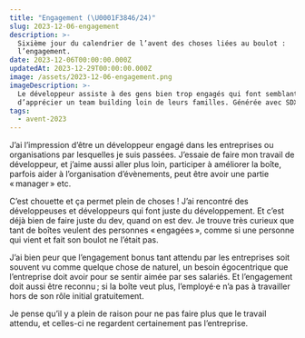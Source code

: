 ```yaml
---
title: "Engagement (\U0001F3846/24)"
slug: 2023-12-06-engagement
description: >-
  Sixième jour du calendrier de l’avent des choses liées au boulot :
  l’engagement.
date: 2023-12-06T00:00:00.000Z
updatedAt: 2023-12-29T00:00:00.000Z
image: /assets/2023-12-06-engagement.png
imageDescription: >-
  Le développeur assiste à des gens bien trop engagés qui font semblant
  d’apprécier un team building loin de leurs familles. Générée avec SDXL 1.0.
tags:
  - avent-2023
---
```


J’ai l’impression d’être un développeur engagé dans les entreprises ou organisations par lesquelles je suis passées. J’essaie de faire mon travail de développeur, et j’aime aussi aller plus loin, participer à améliorer la boîte, parfois aider à l’organisation d’évènements, peut être avoir une partie « manager » etc.

C’est chouette et ça permet plein de choses ! J’ai rencontré des développeuses et développeurs qui font juste du développement. Et c’est déjà bien de faire juste du dev, quand on est dev. Je trouve très curieux que tant de boîtes veulent des personnes « engagées », comme si une personne qui vient et fait son boulot ne l’était pas.

J’ai bien peur que l’engagement bonus tant attendu par les entreprises soit souvent vu comme quelque chose de naturel, un besoin égocentrique que l’entreprise doit avoir pour se sentir aimée par ses salariés. Et l’engagement doit aussi être reconnu ; si la boîte veut plus, l’employé·e n’a pas à travailler hors de son rôle initial gratuitement.

Je pense qu’il y a plein de raison pour ne pas faire plus que le travail attendu, et celles-ci ne regardent certainement pas l’entreprise.
